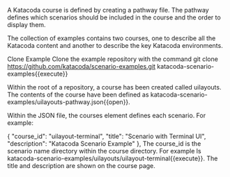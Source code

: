 A Katacoda course is defined by creating a pathway file. The pathway defines which scenarios should be included in the course and the order to display them.

The collection of examples contains two courses, one to describe all the Katacoda content and another to describe the key Katacoda environments.

Clone Example
Clone the example repository with the command git clone https://github.com/katacoda/scenario-examples.git katacoda-scenario-examples{{execute}}

Within the root of a repository, a course has been created called uilayouts. The contents of the course have been defined as katacoda-scenario-examples/uilayouts-pathway.json{{open}}.

Within the JSON file, the courses element defines each scenario. For example:

{
    "course_id": "uilayout-terminal",
    "title": "Scenario with Terminal UI",
    "description": "Katacoda Scenario Example"
},
The course_id is the scenario name directory within the course directory. For example ls katacoda-scenario-examples/uilayouts/uilayout-terminal{{execute}}. The title and description are shown on the course page.